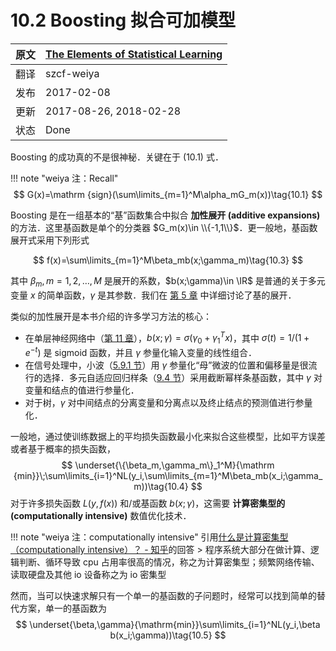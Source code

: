 # 10.2 Boosting 拟合可加模型

| 原文   | [The Elements of Statistical Learning](https://web.stanford.edu/~hastie/ElemStatLearn/printings/ESLII_print12.pdf#page=360) |
| ---- | ---------------------------------------- |
| 翻译   | szcf-weiya                               |
| 发布 | 2017-02-08 |
| 更新   | 2017-08-26, 2018-02-28                               |
|状态|Done|

Boosting 的成功真的不是很神秘．关键在于 (10.1) 式．

!!! note "weiya 注：Recall"
    $$
    G(x)=\mathrm {sign}(\sum\limits_{m=1}^M\alpha_mG_m(x))\tag{10.1}
    $$

Boosting 是在一组基本的“基”函数集合中拟合 **加性展开 (additive expansions)** 的方法．这里基函数是单个的分类器 $G_m(x)\in \\{-1,1\\}$．更一般地，基函数展开式采用下列形式

$$
f(x)=\sum\limits_{m=1}^M\beta_mb(x;\gamma_m)\tag{10.3}
$$

其中 $\beta_m,m=1,2,\ldots,M$ 是展开的系数，$b(x;\gamma)\in \IR$ 是普通的关于多元变量 $x$ 的简单函数，$\gamma$ 是其参数．我们在 [第 5 章](../05-Basis-Expansions-and-Regularization/5.1-Introduction/index.html) 中详细讨论了基的展开．

类似的加性展开是本书介绍的许多学习方法的核心：

- 在单层神经网络中（[第 11 章](../11-Neural-Networks/11.1-Introduction/index.html)），$b(x;\gamma)=\sigma(\gamma_0+\gamma_1^Tx)$，其中 $\sigma(t)=1/(1+e^{-t})$ 是 sigmoid 函数，并且 $\gamma$ 参量化输入变量的线性组合．
- 在信号处理中，小波（[5.9.1 节](../05-Basis-Expansions-and-Regularization/5.9-Wavelet-Smoothing/index.html)）用 $\gamma$ 参量化“母”微波的位置和偏移量是很流行的选择．多元自适应回归样条（[9.4 节](../09-Additive-Models-Trees-and-Related-Methods/9.4-MARS/index.html)）采用截断幂样条基函数，其中 $\gamma$ 对变量和结点的值进行参量化．
- 对于树，$\gamma$ 对中间结点的分离变量和分离点以及终止结点的预测值进行参量化．

一般地，通过使训练数据上的平均损失函数最小化来拟合这些模型，比如平方误差或者基于概率的损失函数，
$$
\underset{\{\beta_m,\gamma_m\}_1^M}{\mathrm {min}}\;\sum\limits_{i=1}^NL(y_i,\sum\limits_{m=1}^M\beta_mb(x_i;\gamma_m))\tag{10.4}
$$
对于许多损失函数 $L(y,f(x))$ 和/或基函数 $b(x;\gamma)$，这需要 **计算密集型的 (computationally intensive)** 数值优化技术．

!!! note "weiya 注：computationally intensive"
    引用[什么是计算密集型（computationally intensive）？ - 知乎](https://www.zhihu.com/question/23243435)的回答
    > 程序系统大部分在做计算、逻辑判断、循环导致 cpu 占用率很高的情况，称之为计算密集型；频繁网络传输、读取硬盘及其他 io 设备称之为 io 密集型
    

然而，当可以快速求解只有一个单一的基函数的子问题时，经常可以找到简单的替代方案，单一的基函数为
$$
\underset{\beta,\gamma}{\mathrm{min}}\sum\limits_{i=1}^NL(y_i,\beta b(x_i;\gamma))\tag{10.5}
$$
